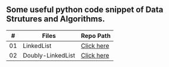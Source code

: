 ## Some useful python code snippet of Data Strutures and Algorithms.


|  #  | Files                                                                                                  | Repo Path                                |
| :-: | -------------------------------------------------------------------------------------------------------- | ---------------------------------------------- |
| 01  | LinkedList | [Click here](https://github.com/amisha26/Python-Code-Snippet/blob/master/Codes/ll.py)      |
| 02  | Doubly-LinkedList   | [Click here](https://github.com/amisha26/Python-Code-Snippet/blob/master/Codes/dll.py) |
